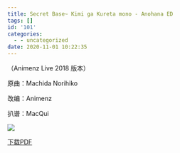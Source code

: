 ```yaml
---
title: Secret Base~ Kimi ga Kureta mono - Anohana ED
tags: []
id: '101'
categories:
  - - uncategorized
date: 2020-11-01 10:22:35
---
```


（Animenz Live 2018 版本）

原曲：Machida Norihiko

改编：Animenz

扒谱：MacQui

![](https://animenz.anotia.top/wp-content/uploads/2020/11/image28229.png)

[下载PDF](https://animenz.anotia.top/wp-content/uploads/2020/11/SecretBase_-Animenz.pdf)